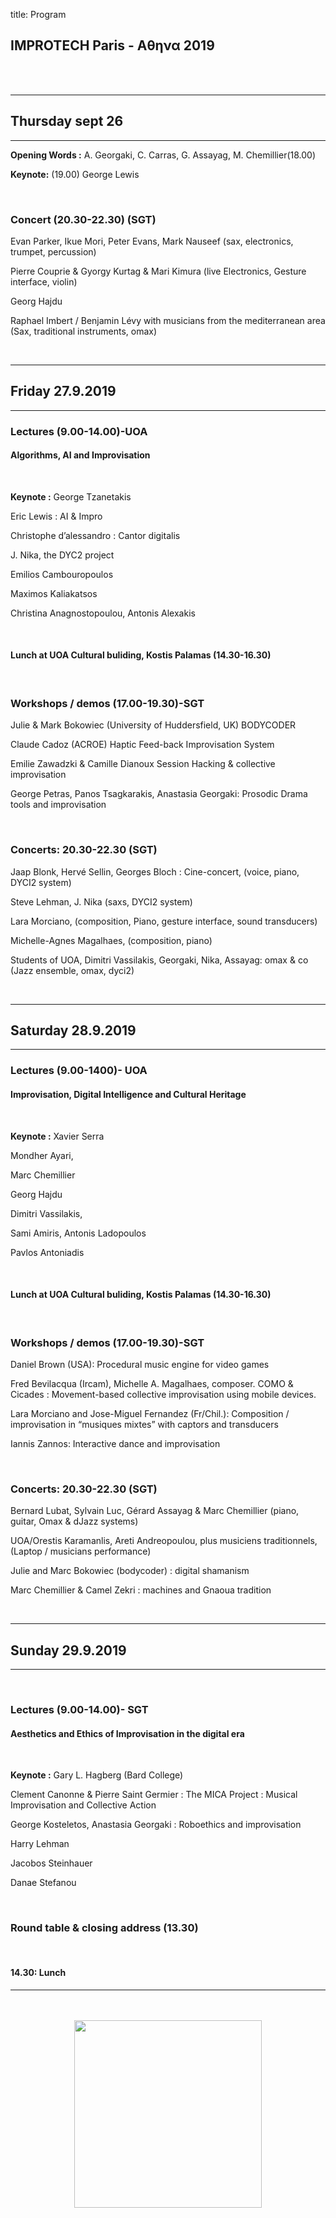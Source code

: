 title: Program

## IMPROTECH Paris -  &Alpha;&theta;&eta;&nu;&alpha; 2019


<br><br>

---
## Thursday sept 26
---
 
**Opening Words :** A. Georgaki, C. Carras, G. Assayag, M. Chemillier(18.00)

**Keynote:**   (19.00) George Lewis

<br>

### Concert (20.30-22.30) (SGT)

Evan Parker, Ikue Mori, Peter Evans, Mark Nauseef (sax, electronics, trumpet, percussion)

Pierre Couprie & Gyorgy Kurtag & Mari Kimura  (live Electronics, Gesture interface, violin)

Georg Hajdu 

Raphael Imbert / Benjamin Lévy with musicians from the mediterranean area (Sax, traditional instruments, omax)

<br>

---
## Friday 27.9.2019
---

### Lectures (9.00-14.00)-UOA
#### Algorithms, AI and Improvisation 

<br>

**Keynote :** George Tzanetakis 

Eric Lewis :  AI & Impro

Christophe d’alessandro : Cantor digitalis

J. Nika, the DYC2 project

Emilios Cambouropoulos

Maximos Kaliakatsos 

Christina Anagnostopoulou, Antonis Alexakis

<br>

#### Lunch at UOA Cultural buliding, Kostis Palamas (14.30-16.30)

<br>

### Workshops / demos (17.00-19.30)-SGT

Julie & Mark Bokowiec (University of Huddersfield, UK) BODYCODER 

Claude Cadoz (ACROE) Haptic Feed-back Improvisation System 

Emilie Zawadzki & Camille Dianoux Session Hacking & collective improvisation 

George Petras, Panos Tsagkarakis, Anastasia Georgaki: Prosodic Drama tools and improvisation

<br>

### Concerts: 20.30-22.30 (SGT)

Jaap Blonk, Hervé Sellin, Georges Bloch : Cine-concert, (voice, piano, DYCI2 system)

Steve Lehman, J. Nika (saxs, DYCI2 system)

Lara Morciano, (composition, Piano, gesture interface, sound transducers)

Michelle-Agnes Magalhaes, (composition, piano)

Students of UOA, Dimitri Vassilakis, Georgaki, Nika, Assayag: omax & co (Jazz ensemble, omax, dyci2)


<br>

---
## Saturday 28.9.2019 
---

### Lectures (9.00-1400)- UOA
#### Improvisation, Digital Intelligence and Cultural Heritage

<br>

**Keynote :** Xavier Serra

Mondher Ayari, 

Marc Chemillier

Georg Hajdu 

Dimitri Vassilakis,

Sami Amiris, Antonis Ladopoulos

Pavlos Antoniadis

<br>

#### Lunch at UOA Cultural buliding, Kostis Palamas (14.30-16.30)

<br>

### Workshops / demos (17.00-19.30)-SGT

Daniel Brown (USA): Procedural music engine for video games

Fred Bevilacqua (Ircam), Michelle A. Magalhaes, composer. COMO & Cicades  : Movement-based collective 
improvisation using mobile devices.

Lara Morciano and Jose-Miguel Fernandez (Fr/Chil.):  Composition / improvisation in “musiques mixtes” with captors and transducers

Iannis Zannos: Interactive dance and improvisation

<br>

### Concerts: 20.30-22.30 (SGT)

Bernard Lubat, Sylvain Luc, Gérard Assayag & Marc Chemillier (piano, guitar, Omax & dJazz systems)

UOA/Orestis Karamanlis, Areti Andreopoulou, plus musiciens traditionnels, (Laptop / musicians performance)

Julie and Marc Bokowiec (bodycoder) : digital shamanism

Marc Chemillier & Camel Zekri : machines and Gnaoua tradition

<br>

---
## Sunday 29.9.2019
---

<br>

### Lectures (9.00-14.00)- SGT
#### Aesthetics and Ethics of Improvisation in the digital era

<br>

**Keynote :** Gary L. Hagberg (Bard College)

Clement Canonne & Pierre Saint Germier : The MICA Project : Musical Improvisation and Collective Action

George Kosteletos, Αnastasia Georgaki : Roboethics and improvisation 

Harry Lehman

Jacobos Steinhauer

Danae Stefanou 


<br>

### Round table & closing address (13.30)

<br>

#### 14.30: Lunch



---

<p align="center">
   <br><br>
  <img src="../images/IKPoster_frag10.png" width="300">
   <br><br>
</p>

